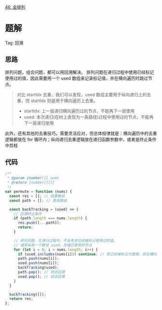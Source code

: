 [46. 全排列](https://leetcode-cn.com/problems/permutations/description/)

# 题解
Tag: 回溯

## 思路
排列问题，组合问题，都可以用回溯解决。
排列问题在递归过程中使用已经标记使用过的值，因此需要用一个 used 数组来记录标记值，并在横向遍历时跳过节点。
> 对比 startIdx 去重，我们可以发现，used 数组主要用于纵向递归上的去重，而 startIdx 则是用于横向遍历上去重。
> * startIdx: 上一层递归横向遍历过的节点，不能再下一层使用
> * used: 本次递归(在树上表现为一条路径)过程中使用过的节点，不能再下一层递归使用

此外，还有其他的去重技巧，需要灵活应对，但总体规律就是：横向遍历中的去重逻辑都放在 for 循环内；纵向递归去重逻辑放在递归函数参数中，或者是终止条件中剪枝


## 代码
```js
/**
 * @param {number[]} nums
 * @return {number[][]}
 */
var permute = function (nums) {
  const res = []; // 结果数组
  const path = []; // 路径数组

  const backTracking = (used) => {
    // 回溯终止条件
    if (path.length === nums.length) {
      res.push([...path]);
      return;
    }

    // 排列问题，在递归过程中，不会考虑已经被标记使用过的值。
    // 通常采用一个数组 used，存储已使用的节点
    for (let i = 0; i < nums.length; i++) {
      if (used.includes(nums[i])) continue; // 若已经被标记为使用，则在横向遍历时，跳过
      path.push(nums[i]);
      used.push(nums[i]);
      backTracking(used);
      path.pop(); // 状态回溯
      used.pop(); // 状态回溯
    }
  }

  backTracking([]);
  return res;
};
```